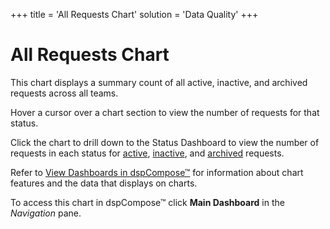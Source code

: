 +++
title = 'All Requests Chart'
solution = 'Data Quality'
+++

# All Requests Chart

This chart displays a summary count of all active, inactive, and
archived requests across all teams.

Hover a cursor over a chart section to view the number of requests for
that status.

Click the chart to drill down to the Status Dashboard to view the number
of requests in each status for [active](Active_Requests_Chart.htm),
[inactive](Inctive_Requests_Chart.htm), and
[archived](Archived_Requests_Chart.htm) requests.

Refer to [View Dashboards in
dspCompose™](View_Dashboards_in_dspCompose.htm) for information about
chart features and the data that displays on charts.

To access this chart in dspCompose™ click
<span style="font-weight: bold;">Main Dashboard</span> in the
<span style="font-style: italic;">Navigation</span> pane.
